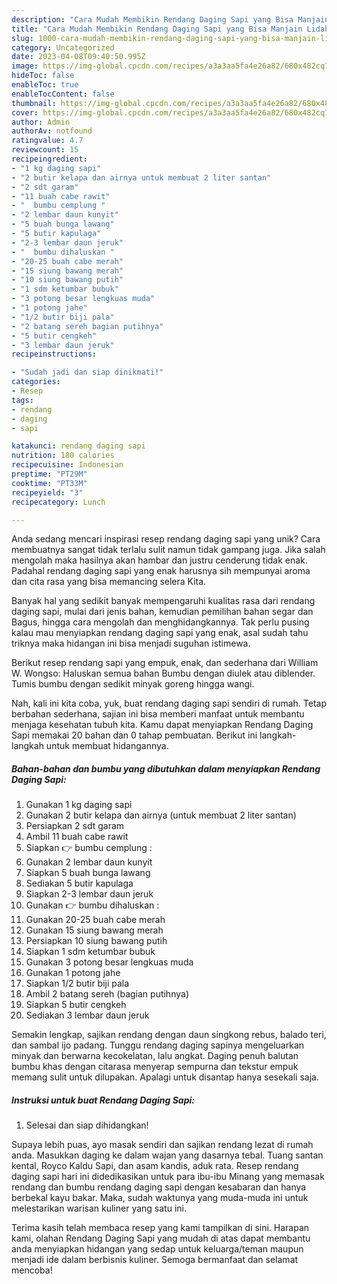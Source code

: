 ```yaml
---
description: "Cara Mudah Membikin Rendang Daging Sapi yang Bisa Manjain Lidah"
title: "Cara Mudah Membikin Rendang Daging Sapi yang Bisa Manjain Lidah"
slug: 1000-cara-mudah-membikin-rendang-daging-sapi-yang-bisa-manjain-lidah
category: Uncategorized
date: 2023-04-08T09:40:50.995Z
image: https://img-global.cpcdn.com/recipes/a3a3aa5fa4e26a82/680x482cq70/rendang-daging-sapi-foto-resep-utama.jpg
hideToc: false
enableToc: true
enableTocContent: false
thumbnail: https://img-global.cpcdn.com/recipes/a3a3aa5fa4e26a82/680x482cq70/rendang-daging-sapi-foto-resep-utama.jpg
cover: https://img-global.cpcdn.com/recipes/a3a3aa5fa4e26a82/680x482cq70/rendang-daging-sapi-foto-resep-utama.jpg
author: Admin
authorAv: notfound
ratingvalue: 4.7
reviewcount: 15
recipeingredient:
- "1 kg daging sapi"
- "2 butir kelapa dan airnya untuk membuat 2 liter santan"
- "2 sdt garam"
- "11 buah cabe rawit"
- "  bumbu cemplung "
- "2 lembar daun kunyit"
- "5 buah bunga lawang"
- "5 butir kapulaga"
- "2-3 lembar daun jeruk"
- "  bumbu dihaluskan "
- "20-25 buah cabe merah"
- "15 siung bawang merah"
- "10 siung bawang putih"
- "1 sdm ketumbar bubuk"
- "3 potong besar lengkuas muda"
- "1 potong jahe"
- "1/2 butir biji pala"
- "2 batang sereh bagian putihnya"
- "5 butir cengkeh"
- "3 lembar daun jeruk"
recipeinstructions:

- "Sudah jadi dan siap dinikmati!"
categories:
- Resep
tags:
- rendang
- daging
- sapi

katakunci: rendang daging sapi 
nutrition: 180 calories
recipecuisine: Indonesian
preptime: "PT29M"
cooktime: "PT33M"
recipeyield: "3"
recipecategory: Lunch

---
```





Anda sedang mencari inspirasi resep rendang daging sapi yang unik? Cara membuatnya sangat tidak terlalu sulit namun tidak gampang juga. Jika salah mengolah maka hasilnya akan hambar dan justru cenderung tidak enak. Padahal rendang daging sapi yang enak harusnya sih mempunyai aroma dan cita rasa yang bisa memancing selera Kita.





Banyak hal yang sedikit banyak mempengaruhi kualitas rasa dari rendang daging sapi, mulai dari jenis bahan, kemudian pemilihan bahan segar dan Bagus, hingga cara mengolah dan menghidangkannya. Tak perlu pusing kalau mau menyiapkan rendang daging sapi yang enak,      asal sudah tahu triknya maka hidangan ini bisa menjadi suguhan istimewa.














Berikut resep rendang sapi yang empuk, enak, dan sederhana dari William W. Wongso: Haluskan semua bahan Bumbu dengan diulek atau diblender. Tumis bumbu dengan sedikit minyak goreng hingga wangi.






Nah, kali ini kita coba, yuk, buat rendang daging sapi sendiri di rumah. Tetap berbahan sederhana, sajian ini bisa memberi manfaat untuk membantu menjaga kesehatan tubuh kita. Kamu dapat menyiapkan Rendang Daging Sapi memakai 20 bahan dan 0 tahap pembuatan. Berikut ini langkah-langkah untuk membuat hidangannya.

<!--inarticleads1-->

##### Bahan-bahan dan bumbu yang dibutuhkan dalam menyiapkan Rendang Daging Sapi:

1. Gunakan 1 kg daging sapi
1. Gunakan 2 butir kelapa dan airnya (untuk membuat 2 liter santan)
1. Persiapkan 2 sdt garam
1. Ambil 11 buah cabe rawit
1. Siapkan  👉 bumbu cemplung :
1. Gunakan 2 lembar daun kunyit
1. Siapkan 5 buah bunga lawang
1. Sediakan 5 butir kapulaga
1. Siapkan 2-3 lembar daun jeruk
1. Gunakan  👉 bumbu dihaluskan :
1. Gunakan 20-25 buah cabe merah
1. Gunakan 15 siung bawang merah
1. Persiapkan 10 siung bawang putih
1. Siapkan 1 sdm ketumbar bubuk
1. Gunakan 3 potong besar lengkuas muda
1. Gunakan 1 potong jahe
1. Siapkan 1/2 butir biji pala
1. Ambil 2 batang sereh (bagian putihnya)
1. Siapkan 5 butir cengkeh
1. Sediakan 3 lembar daun jeruk


Semakin lengkap, sajikan rendang dengan daun singkong rebus, balado teri, dan sambal ijo padang. Tunggu rendang daging sapinya mengeluarkan minyak dan berwarna kecokelatan, lalu angkat. Daging penuh balutan bumbu khas dengan citarasa menyerap sempurna dan tekstur empuk memang sulit untuk dilupakan. Apalagi untuk disantap hanya sesekali saja. 

<!--inarticleads2-->

##### Instruksi untuk buat Rendang Daging Sapi:


1. Selesai dan siap dihidangkan!

Supaya lebih puas, ayo masak sendiri dan sajikan rendang lezat di rumah anda. Masukkan daging ke dalam wajan yang dasarnya tebal. Tuang santan kental, Royco Kaldu Sapi, dan asam kandis, aduk rata. Resep rendang daging sapi hari ini didedikasikan untuk para ibu-ibu Minang yang memasak rendang dan bumbu rendang daging sapi dengan kesabaran dan hanya berbekal kayu bakar. Maka, sudah waktunya yang muda-muda ini untuk melestarikan warisan kuliner yang satu ini. 

Terima kasih telah membaca resep yang kami tampilkan di sini. Harapan kami, olahan Rendang Daging Sapi yang mudah di atas dapat membantu anda menyiapkan hidangan yang sedap untuk keluarga/teman maupun menjadi ide dalam berbisnis kuliner. Semoga bermanfaat dan selamat mencoba!
